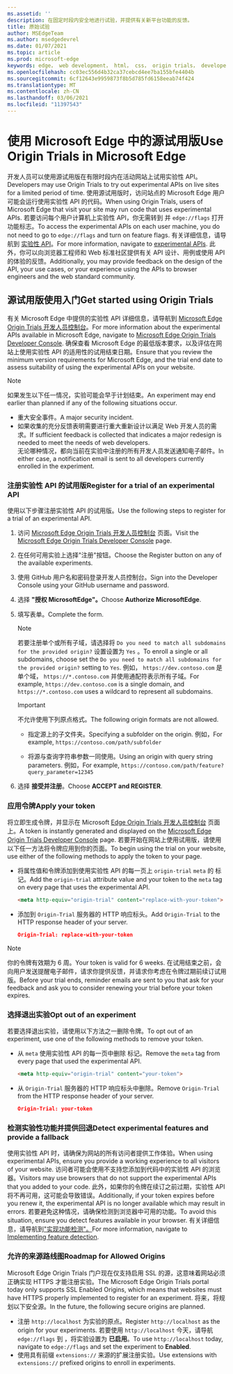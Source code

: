 ```yaml
---
ms.assetid: ''
description: 在固定时段内安全地进行试验，并提供有关新平台功能的反馈。
title: 原始试验
author: MSEdgeTeam
ms.author: msedgedevrel
ms.date: 01/07/2021
ms.topic: article
ms.prod: microsoft-edge
keywords: edge， web development， html， css， origin trials， developer
ms.openlocfilehash: cc03ec556d4b32ca37cebcd4ee7ba155bfe4404b
ms.sourcegitcommit: 6cf12643e9959873f8b5d785fd6158eeab74f424
ms.translationtype: MT
ms.contentlocale: zh-CN
ms.lasthandoff: 03/06/2021
ms.locfileid: "11397543"
---
```

# <a name="use-origin-trials-in-microsoft-edge"></a><span data-ttu-id="c709e-104">使用 Microsoft Edge 中的源试用版</span><span class="sxs-lookup"><span data-stu-id="c709e-104">Use Origin Trials in Microsoft Edge</span></span>  

<span data-ttu-id="c709e-105">开发人员可以使用源试用版在有限时段内在活动网站上试用实验性 API。</span><span class="sxs-lookup"><span data-stu-id="c709e-105">Developers may use Origin Trials to try out experimental APIs on live sites for a limited period of time.</span></span>  <span data-ttu-id="c709e-106">使用源试用版时，访问站点的 Microsoft Edge 用户可能会运行使用实验性 API 的代码。</span><span class="sxs-lookup"><span data-stu-id="c709e-106">When using Origin Trials, users of Microsoft Edge that visit your site may run code that uses experimental APIs.</span></span>  <span data-ttu-id="c709e-107">若要访问每个用户计算机上实验性 API，你无需转到 并 `edge://flags` 打开功能标志。</span><span class="sxs-lookup"><span data-stu-id="c709e-107">To access the experimental APIs on each user machine, you do not need to go to `edge://flags` and turn on feature flags.</span></span>  <span data-ttu-id="c709e-108">有关详细信息，请导航到 [实验性 API][DeveloperMicrsoftEdgeOriginTrials]。</span><span class="sxs-lookup"><span data-stu-id="c709e-108">For more information, navigate to [experimental APIs][DeveloperMicrsoftEdgeOriginTrials].</span></span>  <span data-ttu-id="c709e-109">此外，你可以向浏览器工程师和 Web 标准社区提供有关 API 设计、用例或使用 API 的体验的反馈。</span><span class="sxs-lookup"><span data-stu-id="c709e-109">Additionally, you may provide feedback on the design of the API, your use cases, or your experience using the APIs to browser engineers and the web standard community.</span></span>  

## <a name="get-started-using-origin-trials"></a><span data-ttu-id="c709e-110">源试用版使用入门</span><span class="sxs-lookup"><span data-stu-id="c709e-110">Get started using Origin Trials</span></span>  

<span data-ttu-id="c709e-111">有关 Microsoft Edge 中提供的实验性 API 详细信息，请导航到 [Microsoft Edge Origin Trials 开发人员控制台][DeveloperMicrsoftEdgeOriginTrials]。</span><span class="sxs-lookup"><span data-stu-id="c709e-111">For more information about the experimental APIs available in Microsoft Edge, navigate to [Microsoft Edge Origin Trials Developer Console][DeveloperMicrsoftEdgeOriginTrials].</span></span>  <span data-ttu-id="c709e-112">确保查看 Microsoft Edge 的最低版本要求，以及评估在网站上使用实验性 API 的适用性的试用结束日期。</span><span class="sxs-lookup"><span data-stu-id="c709e-112">Ensure that you review the minimum version requirements for Microsoft Edge, and the trial end date to assess suitability of using the experimental APIs on your website.</span></span>  

> [!NOTE]
> <span data-ttu-id="c709e-113">如果发生以下任一情况，实验可能会早于计划结束。</span><span class="sxs-lookup"><span data-stu-id="c709e-113">An experiment may end earlier than planned if any of the following situations occur.</span></span>  
> *   <span data-ttu-id="c709e-114">重大安全事件。</span><span class="sxs-lookup"><span data-stu-id="c709e-114">A major security incident.</span></span>  
> *   <span data-ttu-id="c709e-115">如果收集的充分反馈表明需要进行重大重新设计以满足 Web 开发人员的需求。</span><span class="sxs-lookup"><span data-stu-id="c709e-115">If sufficient feedback is collected that indicates a major redesign is needed to meet the needs of web developers.</span></span>  
> <span data-ttu-id="c709e-116">无论哪种情况，都向当前在实验中注册的所有开发人员发送通知电子邮件。</span><span class="sxs-lookup"><span data-stu-id="c709e-116">In either case, a notification email is sent to all developers currently enrolled in the experiment.</span></span>  

### <a name="register-for-a-trial-of-an-experimental-api"></a><span data-ttu-id="c709e-117">注册实验性 API 的试用版</span><span class="sxs-lookup"><span data-stu-id="c709e-117">Register for a trial of an experimental API</span></span>  

<span data-ttu-id="c709e-118">使用以下步骤注册实验性 API 的试用版。</span><span class="sxs-lookup"><span data-stu-id="c709e-118">Use the following steps to register for a trial of an experimental API.</span></span>  

1.  <span data-ttu-id="c709e-119">访问 [Microsoft Edge Origin Trials 开发人员控制台][DeveloperMicrsoftEdgeOriginTrials] 页面。</span><span class="sxs-lookup"><span data-stu-id="c709e-119">Visit the [Microsoft Edge Origin Trials Developer Console][DeveloperMicrsoftEdgeOriginTrials] page.</span></span>  
1.  <span data-ttu-id="c709e-120">在任何可用实验上选择"注册"按钮。</span><span class="sxs-lookup"><span data-stu-id="c709e-120">Choose the Register button on any of the available experiments.</span></span>  
1.  <span data-ttu-id="c709e-121">使用 GitHub 用户名和密码登录开发人员控制台。</span><span class="sxs-lookup"><span data-stu-id="c709e-121">Sign into the Developer Console using your GitHub username and password.</span></span>  
1.  <span data-ttu-id="c709e-122">选择 **"授权 MicrosoftEdge"。**</span><span class="sxs-lookup"><span data-stu-id="c709e-122">Choose **Authorize MicrosoftEdge**.</span></span>  
1.  <span data-ttu-id="c709e-123">填写表单。</span><span class="sxs-lookup"><span data-stu-id="c709e-123">Complete the form.</span></span>  
    
    > [!NOTE]
    > <span data-ttu-id="c709e-124">若要注册单个或所有子域，请选择将 `Do you need to match all subdomains for the provided origin?` 设置设置为 `Yes` 。</span><span class="sxs-lookup"><span data-stu-id="c709e-124">To enroll a single or all subdomains, choose set the `Do you need to match all subdomains for the provided origin?` setting to `Yes`.</span></span>  <span data-ttu-id="c709e-125">例如， `https://dev.contoso.com` 是单个域， `https://*.contoso.com` 并使用通配符表示所有子域。</span><span class="sxs-lookup"><span data-stu-id="c709e-125">For example, `https://dev.contoso.com` is a single domain, and `https://*.contoso.com` uses a wildcard to represent all subdomains.</span></span>  
    
    > [!IMPORTANT]
    > <span data-ttu-id="c709e-126">不允许使用下列原点格式。</span><span class="sxs-lookup"><span data-stu-id="c709e-126">The following origin formats are not allowed.</span></span>  
    > *   <span data-ttu-id="c709e-127">指定源上的子文件夹。</span><span class="sxs-lookup"><span data-stu-id="c709e-127">Specifying a subfolder on the origin.</span></span>  <span data-ttu-id="c709e-128">例如，</span><span class="sxs-lookup"><span data-stu-id="c709e-128">For example,</span></span> `https://contoso.com/path/subfolder`  
    > 
    > *   <span data-ttu-id="c709e-129">将源与查询字符串参数一同使用。</span><span class="sxs-lookup"><span data-stu-id="c709e-129">Using an origin with query string parameters.</span></span>  <span data-ttu-id="c709e-130">例如，</span><span class="sxs-lookup"><span data-stu-id="c709e-130">For example,</span></span> `https://contoso.com/path/feature?query_parameter=12345`  
    
1.  <span data-ttu-id="c709e-131">选择 **接受并注册**。</span><span class="sxs-lookup"><span data-stu-id="c709e-131">Choose **ACCEPT and REGISTER**.</span></span>  
    
### <a name="apply-your-token"></a><span data-ttu-id="c709e-132">应用令牌</span><span class="sxs-lookup"><span data-stu-id="c709e-132">Apply your token</span></span>  

<span data-ttu-id="c709e-133">将立即生成令牌，并显示在 Microsoft [Edge Origin Trials 开发人员控制台][DeveloperMicrsoftEdgeOriginTrials] 页面上。</span><span class="sxs-lookup"><span data-stu-id="c709e-133">A token is instantly generated and displayed on the [Microsoft Edge Origin Trials Developer Console][DeveloperMicrsoftEdgeOriginTrials] page.</span></span>  <span data-ttu-id="c709e-134">若要开始在网站上使用试用版，请使用以下任一方法将令牌应用到你的页面。</span><span class="sxs-lookup"><span data-stu-id="c709e-134">To begin using the trial on your website, use either of the following methods to apply the token to your page.</span></span>  

*   <span data-ttu-id="c709e-135">将属性值和令牌添加到使用实验性 API 的每一页上 `origin-trial` `meta` 的 标记。</span><span class="sxs-lookup"><span data-stu-id="c709e-135">Add the `origin-trial` attribute value and your token to the `meta` tag on every page that uses the experimental API.</span></span>  
    
    ```html
    <meta http-equiv="origin-trial" content="replace-with-your-token">
    ```  
    
*   <span data-ttu-id="c709e-136">添加到 `Origin-Trial` 服务器的 HTTP 响应标头。</span><span class="sxs-lookup"><span data-stu-id="c709e-136">Add `Origin-Trial` to the HTTP response header of your server.</span></span>  
    
    ```json
    Origin-Trial: replace-with-your-token
    ```  
    
> [!NOTE]
> <span data-ttu-id="c709e-137">你的令牌有效期为 6 周。</span><span class="sxs-lookup"><span data-stu-id="c709e-137">Your token is valid for 6 weeks.</span></span>  <span data-ttu-id="c709e-138">在试用结束之前，会向用户发送提醒电子邮件，请求你提供反馈，并请求你考虑在令牌过期前续订试用版。</span><span class="sxs-lookup"><span data-stu-id="c709e-138">Before your trial ends, reminder emails are sent to you that ask for your feedback and ask you to consider renewing your trial before your token expires.</span></span>  

### <a name="opt-out-of-an-experiment"></a><span data-ttu-id="c709e-139">选择退出实验</span><span class="sxs-lookup"><span data-stu-id="c709e-139">Opt out of an experiment</span></span>  

<span data-ttu-id="c709e-140">若要选择退出实验，请使用以下方法之一删除令牌。</span><span class="sxs-lookup"><span data-stu-id="c709e-140">To opt out of an experiment, use one of the following methods to remove your token.</span></span>  

*   <span data-ttu-id="c709e-141">从 `meta` 使用实验性 API 的每一页中删除 标记。</span><span class="sxs-lookup"><span data-stu-id="c709e-141">Remove the `meta` tag from every page that used the experimental API.</span></span>  
    
    ```html
    <meta http-equiv="origin-trial" content="your-token">
    ```  
    
*   <span data-ttu-id="c709e-142">从 `Origin-Trial` 服务器的 HTTP 响应标头中删除。</span><span class="sxs-lookup"><span data-stu-id="c709e-142">Remove `Origin-Trial` from the HTTP response header of your server.</span></span>  
    
    ```json
    Origin-Trial: your-token
    ```  
    
### <a name="detect-experimental-features-and-provide-a-fallback"></a><span data-ttu-id="c709e-143">检测实验性功能并提供回退</span><span class="sxs-lookup"><span data-stu-id="c709e-143">Detect experimental features and provide a fallback</span></span>  

<span data-ttu-id="c709e-144">使用实验性 API 时，请确保为网站的所有访问者提供工作体验。</span><span class="sxs-lookup"><span data-stu-id="c709e-144">When using experimental APIs, ensure you provide a working experience to all visitors of your website.</span></span>  <span data-ttu-id="c709e-145">访问者可能会使用不支持您添加到代码中的实验性 API 的浏览器。</span><span class="sxs-lookup"><span data-stu-id="c709e-145">Visitors may use browsers that do not support the experimental APIs that you added to your code.</span></span>  <span data-ttu-id="c709e-146">此外，如果你的令牌在续订之前过期，实验性 API 将不再可用，这可能会导致错误。</span><span class="sxs-lookup"><span data-stu-id="c709e-146">Additionally, if your token expires before you renew it, the experimental API is no longer available which may result in errors.</span></span>  <span data-ttu-id="c709e-147">若要避免这种情况，请确保检测到浏览器中可用的功能。</span><span class="sxs-lookup"><span data-stu-id="c709e-147">To avoid this situation, ensure you detect features available in your browser.</span></span>  <span data-ttu-id="c709e-148">有关详细信息，请导航到["实现功能检测"。][MDNImplementingFeatureDetection]</span><span class="sxs-lookup"><span data-stu-id="c709e-148">For more information, navigate to [Implementing feature detection][MDNImplementingFeatureDetection].</span></span>

### <a name="roadmap-for-allowed-origins"></a><span data-ttu-id="c709e-149">允许的来源路线图</span><span class="sxs-lookup"><span data-stu-id="c709e-149">Roadmap for Allowed Origins</span></span>  

<span data-ttu-id="c709e-150">Microsoft Edge Origin Trials 门户现在仅支持启用 SSL 的源，这意味着网站必须正确实现 HTTPS 才能注册实验。</span><span class="sxs-lookup"><span data-stu-id="c709e-150">The Microsoft Edge Origin Trials portal today only supports SSL Enabled Origins, which means that websites must have HTTPS properly implemented to register for an experiment.</span></span>  <span data-ttu-id="c709e-151">将来，将规划以下安全源。</span><span class="sxs-lookup"><span data-stu-id="c709e-151">In the future, the following secure origins are planned.</span></span>  

*   <span data-ttu-id="c709e-152">注册 `http://localhost` 为实验的原点。</span><span class="sxs-lookup"><span data-stu-id="c709e-152">Register `http://localhost` as the origin for your experiments.</span></span>  <span data-ttu-id="c709e-153">若要使用 `http://localhost` 今天，请导航 `edge://flags` 到 ，将实验设置为 **已启用**。</span><span class="sxs-lookup"><span data-stu-id="c709e-153">To use `http://localhost` today, navigate to `edge://flags` and set the experiment to **Enabled**.</span></span>  
*   <span data-ttu-id="c709e-154">使用具有前缀 `extensions://` 来源的扩展注册实验。</span><span class="sxs-lookup"><span data-stu-id="c709e-154">Use extensions with `extensions://` prefixed origins to enroll in experiments.</span></span>  
    
<!-- links -->  

[DeveloperMicrsoftEdgeOriginTrials]: https://developer.microsoft.com/microsoft-edge/origin-trials "Microsoft Edge 源试用版开发人员控制台|Microsoft Docs"  

[MDNImplementingFeatureDetection]: https://developer.mozilla.org/docs/learn/tools_and_testing/cross_browser_testing/feature_detection "实现功能检测|MDN"  
